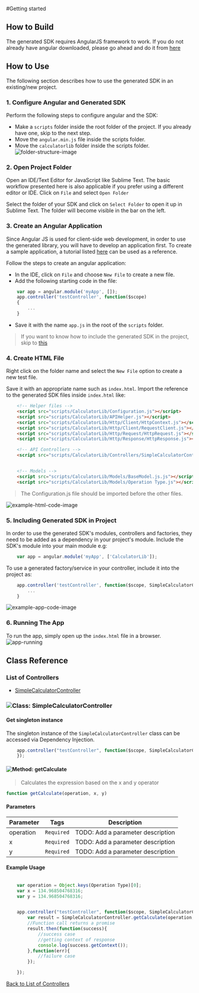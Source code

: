 #Getting started

## How to Build

The generated SDK requires AngularJS framework to work. If you do not already have angular downloaded, please go ahead and do it from [here](https://angularjs.org/)

## How to Use

The following section describes how to use the generated SDK in an existing/new project.

### 1. Configure Angular and Generated SDK
Perform the following steps to configure angular and the SDK:
+ Make a `scripts` folder inside the root folder of the project. If you already have one, skip to the next step.
+ Move the `angular.min.js` file inside the scripts folder. 
+ Move the `calculatorlib` folder inside the scripts folder.
![folder-structure-image]()

### 2. Open Project Folder
Open an IDE/Text Editor for JavaScript like Sublime Text. The basic workflow presented here is also applicable if you prefer using a different editor or IDE.
Click on `File` and select `Open Folder`

Select the folder of your SDK and click on `Select Folder` to open it up in Sublime Text. The folder will become visible in the bar on the left.

### 3. Create an Angular Application
Since Angular JS is used for client-side web development, in order to use the generated library, you will have to develop an application first. To create a sample application, a tutorial listed [here](http://www.w3schools.com/angular/angular_application.asp) can be used as a reference. 

Follow the steps to create an angular application:
+ In the IDE, click on `File` and choose `New File` to create a new file.
+ Add the following starting code in the file:
```js
    var app = angular.module('myApp', []);
    app.controller('testController', function($scope) 
    {
        ...
    }
```
+ Save it with the name `app.js` in the root of the `scripts` folder.
 
> If you want to know how to include the generated SDK in the project, skip to [this](#5-including-generated-sdk-in-project)

### 4. Create HTML File
Right click on the folder name and select the `New File` option to create a new test file.

Save it with an appropriate name such as `index.html`. Import the reference to the generated SDK files inside `index.html` like:
```html
    <!-- Helper files -->
    <script src="scripts/CalculatorLib/Configuration.js"></script>
    <script src="scripts/CalculatorLib/APIHelper.js"></script>
    <script src="scripts/CalculatorLib/Http/Client/HttpContext.js"></script>
    <script src="scripts/CalculatorLib/Http/Client/RequestClient.js"></script>
    <script src="scripts/CalculatorLib/Http/Request/HttpRequest.js"></script>
    <script src="scripts/CalculatorLib/Http/Response/HttpResponse.js"></script>

    <!-- API Controllers -->
    <script src="scripts/CalculatorLib/Controllers/SimpleCalculatorController.js"></script>


    <!-- Models -->
    <script src="scripts/CalculatorLib/Models/BaseModel.js.js"></script>
    <script src="scripts/CalculatorLib/Models/Operation Type.js"></script>

```
> The Configuration.js file should be imported before the other files.

![example-html-code-image]()

### 5. Including Generated SDK in Project 
In order to use the generated SDK's modules, controllers and factories, they need to be added as a dependency in your project's module. 
Include the SDK's module into your main module e.g:

```js
    var app = angular.module('myApp', ['CalculatorLib']);
```
To use a generated factory/service in your controller, include it into the project as:

```js
    app.controller('testController', function($scope, SimpleCalculatorController) {
        ...
    }
```
![example-app-code-image]()

### 6. Running The App
To run the app, simply open up the `index.html` file in a browser.
![app-running]()

## Class Reference

### <a name="list_of_controllers"></a>List of Controllers

* [SimpleCalculatorController](#simple_calculator_controller)

### <a name="simple_calculator_controller"></a>![Class: ](http://apidocs.io/img/class.png ".SimpleCalculatorController") SimpleCalculatorController

#### Get singleton instance

The singleton instance of the ``` SimpleCalculatorController ``` class can be accessed via Dependency Injection.

```js
	app.controller("testController", function($scope, SimpleCalculatorController){
	});
```

#### <a name="get_calculate"></a>![Method: ](http://apidocs.io/img/method.png ".SimpleCalculatorController.getCalculate") getCalculate

> Calculates the expression based on the x and y operator


```javascript
function getCalculate(operation, x, y)
```
#### Parameters

| Parameter | Tags | Description |
|-----------|------|-------------|
| operation |  ``` Required ```  | TODO: Add a parameter description |
| x |  ``` Required ```  | TODO: Add a parameter description |
| y |  ``` Required ```  | TODO: Add a parameter description |



#### Example Usage

```javascript

    var operation = Object.keys(Operation Type)[0];
    var x = 134.968504768316;
    var y = 134.968504768316;


	app.controller("testController", function($scope, SimpleCalculatorController){
		var result = SimpleCalculatorController.getCalculate(operation, x, y);
        //Function call returns a promise
        result.then(function(success){
			//success case
			//getting context of response
			console.log(success.getContext());
		},function(err){
			//failure case
		});

	});
```



[Back to List of Controllers](#list_of_controllers)



